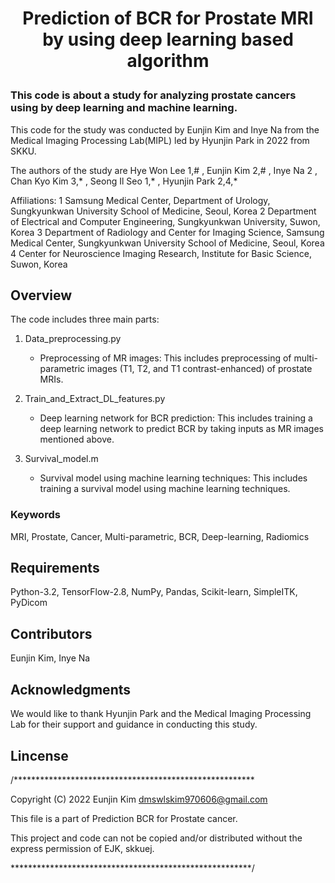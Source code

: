 

<h1 align="center">
    <p> Prediction of BCR for Prostate MRI by using deep learning based algorithm </p>
    
### This code is about a study for analyzing prostate cancers using by deep learning and machine learning. 
This code for the study was conducted by Eunjin Kim and Inye Na from the Medical Imaging Processing Lab(MIPL) led by Hyunjin Park in 2022 from SKKU.

The authors of the study are Hye Won Lee 1,# , Eunjin Kim 2,# , Inye Na 2 , Chan Kyo Kim 3,* , Seong Il Seo 1,* , Hyunjin Park 2,4,*

Affiliations:
    1 Samsung Medical Center, Department of Urology, Sungkyunkwan University School of Medicine, Seoul, Korea
    2 Department of Electrical and Computer Engineering, Sungkyunkwan University, Suwon, Korea
    3 Department of Radiology and Center for Imaging Science, Samsung Medical Center, Sungkyunkwan University School of Medicine, Seoul, Korea
    4 Center for Neuroscience Imaging Research, Institute for Basic Science, Suwon, Korea

</h1>


## Overview
The code includes three main parts:

1. Data_preprocessing.py
    - Preprocessing of MR images: This includes preprocessing of multi-parametric images (T1, T2, and T1 contrast-enhanced) of prostate MRIs.

2. Train_and_Extract_DL_features.py
    - Deep learning network for BCR prediction: This includes training a deep learning network to predict BCR by taking inputs as MR images mentioned above.

3. Survival_model.m
    - Survival model using machine learning techniques: This includes training a survival model using machine learning techniques.

### Keywords
MRI, Prostate, Cancer, Multi-parametric, BCR, Deep-learning, Radiomics

## Requirements
Python-3.2, 
TensorFlow-2.8, 
NumPy, 
Pandas, 
Scikit-learn, 
SimpleITK,
PyDicom


## Contributors
Eunjin Kim, 
Inye Na
  
## Acknowledgments
We would like to thank Hyunjin Park and the Medical Imaging Processing Lab for their support and guidance in conducting this study.

## Lincense

/*******************************************************

 Copyright (C) 2022 Eunjin Kim <dmswlskim970606@gmail.com>
 
 This file is a part of Prediction BCR for Prostate cancer.
 
 This project and code can not be copied and/or distributed without the express permission of EJK, skkuej.

 *******************************************************/
